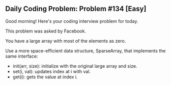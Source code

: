## Daily Coding Problem: Problem #134 [Easy]

Good morning! Here's your coding interview problem for today.

This problem was asked by Facebook.

You have a large array with most of the elements as zero.

Use a more space-efficient data structure, SparseArray, that implements the same interface:

- init(arr, size): initialize with the original large array and size.
- set(i, val): updates index at i with val.
- get(i): gets the value at index i.

